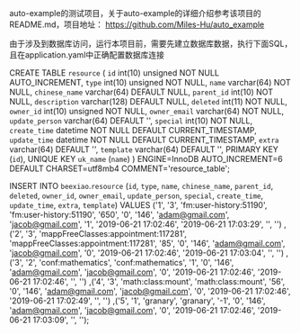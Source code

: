 auto-example的测试项目，关于auto-example的详细介绍参考该项目的README.md，项目地址：
https://github.com/Miles-Hu/auto_example

由于涉及到数据库访问，运行本项目前，需要先建立数据库数据，执行下面SQL，且在application.yaml中正确配置数据库连接

CREATE TABLE `resource` (
  `id` int(10) unsigned NOT NULL AUTO_INCREMENT,
  `type` int(10) unsigned NOT NULL,
  `name` varchar(64) NOT NULL,
  `chinese_name` varchar(64) DEFAULT NULL,
  `parent_id` int(10) NOT NULL,
  `description` varchar(128) DEFAULT NULL,
  `deleted` int(11) NOT NULL,
  `owner_id` int(10) unsigned NOT NULL,
  `owner_email` varchar(64) NOT NULL,
  `update_person` varchar(64) DEFAULT '',
  `special` int(10) NOT NULL,
  `create_time` datetime NOT NULL DEFAULT CURRENT_TIMESTAMP,
  `update_time` datetime NOT NULL DEFAULT CURRENT_TIMESTAMP,
  `extra` varchar(64) DEFAULT '',
  `template` varchar(64) DEFAULT '',
  PRIMARY KEY (`id`),
  UNIQUE KEY `uk_name` (`name`)
) ENGINE=InnoDB AUTO_INCREMENT=6 DEFAULT CHARSET=utf8mb4 COMMENT='resource_table';

INSERT INTO `beexiao`.`resource` (`id`, `type`, `name`, `chinese_name`, `parent_id`, `deleted`, `owner_id`, `owner_email`, `update_person`, `special`, `create_time`, `update_time`, `extra`, `template`) 
VALUES ('1', '3', 'fm:user-history:51190', 'fm:user-history:51190', '650', '0', '146', 'adam@gmail.com', 'jacob@gmail.com', '1', '2019-06-21 17:02:46', '2019-06-21 17:03:29', '', '')
,('2', '3', 'mappFreeClasses:appointment:117281', 'mappFreeClasses:appointment:117281', '85', '0', '146', 'adam@gmail.com', 'jacob@gmail.com', '0', '2019-06-21 17:02:46', '2019-06-21 17:03:04', '', '')
,('3', '2', 'conf:mathematics', 'conf:mathematics', '1', '0', '146', 'adam@gmail.com', 'jacob@gmail.com', '0', '2019-06-21 17:02:46', '2019-06-21 17:02:46', '', '')
,('4', '3', 'math:class:mount', 'math:class:mount', '56', '0', '146', 'adam@gmail.com', 'jacob@gmail.com', '0', '2019-06-21 17:02:46', '2019-06-21 17:02:49', '', '')
,('5', '1', 'granary', 'granary', '-1', '0', '146', 'adam@gmail.com', 'jacob@gmail.com', '0', '2019-06-21 17:02:46', '2019-06-21 17:03:09', '', '');
